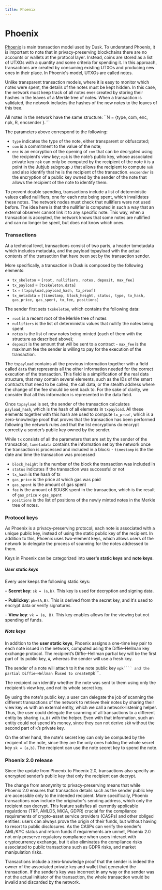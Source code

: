 ```yaml
---
title: Phoenix
---
```


# Phoenix

<a href="https://github.com/dusk-network/phoenix/blob/master/docs/protocol.pdf" target="_blank" >Phoenix</a> is main transaction model used by Dusk. To understand Phoenix, it is important to note that in privacy-preserving blockchains there are no accounts or wallets at the protocol layer. Instead, coins are stored as a list of UTXOs with a quantity and some criteria for spending it. In this approach, transactions are created by consuming existing UTXOs and producing new ones in their place. In Phoenix's model, UTXOs are called notes.


Unlike transparent transaction models,  where it is easy to monitor which notes were spent, the details of the notes must be kept hidden. In this case, the network must keep track of all notes ever created by storing their hashes in the leaves of a Merkle tree of notes. When a transaction is validated, the network includes the hashes of the new notes to the leaves of this tree.

All notes in the network have the same structure:
``N = {type, com, enc, npk, R, encsender }.```


The parameters above correspond to the following:
- ```type``` indicates the type of the note, either transparent or obfuscated;
- ```com``` is a commitment to the value of the note; 
- ```enc``` is an encryption of the opening of ```com``` that can be decrypted using the recipient’s view key; 
```npk``` is the note’s public key, whose associated private key ```nsk``` can only be computed by the recipient of the note
```R``` is a point in the Jubjub subgroup ```J``` that allows the recipient to compute ```nsk``` and also identify that he is the recipient of the transaction. 
```encsender``` is the encryption of a public key owned by the sender of the note that allows the recipient of the note to identify them.


To prevent double spending, transactions include a list of deterministic values called nullifiers, one for each note being spent, which invalidates these notes. The network nodes must check that nullifiers were not used before. The idea here is that the nullifier is computed in such a way that an external observer cannot link it to any specific note. This way, when a transaction is accepted, the network knows that some notes are nullified and can no longer be spent, but does not know which ones.

### Transactions

At a technical level, transactions consist of two parts, a header txmetadata which includes metadata, and the payload txpayload with the actual contents of the transaction that have been set by the transaction sender.

More specifically, a transaction in Dusk is composed by the following elements:
- ```tx_skeleton``` = ```[root, nullifiers, notes, deposit, max_fee]```
- ```tx_payload``` = ```[txskeleton,data]```
- ```tx``` = ```[txpayload,payload_hash, tx_proof]```
- ```tx_metadata``` = ```[timestamp, block_height, status, type, tx_hash, gas_price, gas_spent, tx_fee, positions]```


The sender first sets ```txskeleton```, which contains the following data:
- ```root``` is a recent root of the Merkle tree of notes
- ```nullifiers``` is the list of deterministic values that nullify the notes being spent
- ```notes``` is the list of new notes being minted (each of them with the structure as described above);
- ```deposit``` is the amount that will be sent to a contract - ```max_fee``` is the maximum fee the sender is willing to pay for the execution of the transaction.

The ```txpayload``` contains all the previous information together with a field called ```data``` that represents all the other information needed for the correct execution of the transaction. This field is a simplification of the real data structure, that may contain several elements, such as the IDs of the smart contracts that need to be called, the call data, or the stealth address where the change of the fee should be sent back to. For the sake of clarity, we consider that all this information is represented in the data field.

Once ```txpayload``` is set, the sender of the transaction calculates ```payload_hash```, which is the hash of all elements in ```txpayload```. All these elements together with this hash are used to compute ```tx_proof```, which is a zero-knowledge proof that proves that the transaction has been performed following the network rules and that the list encryptions do encrypt correctly a sender’s public key owned by the sender. 

While ```tx``` consists of all the parameters that are set by the sender of the transaction, ```txmetadata``` contains the information set by the network once the transaction is processed and included in a block: - ```timestamp``` is the the date and time the transaction was processed
- ```block_height``` is the number of the block the transaction was included in
- ```status``` indicates if the transaction was successful or not
- ```tx_hash``` is the hash of tx
-  ```gas_price``` is the price at which gas was paid
-  ```gas_spent``` is the amount of gas spent
-  ```fee``` is the amount of $DUSK spent in the transaction, which is the result of ```gas_price``` × ```gas_spent```
-  ```positions``` is the list of positions of the newly minted notes in the Merkle tree of notes.



### Protocol keys
As Phoenix is a privacy-preserving protocol, each note is associated with a unique public key, instead of using the static public key of the recipient. In addition to this, Phoenix uses two-element keys, which allows users of the network to delegate the process of scanning for the notes addressed to them.

Keys in Phoenix can be categorized into **user's static keys** and **note keys**.

##### User static keys
Every user keeps the following static keys:

– **Secret key**: ```sk = (a,b)```. This key is used for decryption and signing data.

– **Publickey**: ```pk=(A,B)```. This is derived from the secret key, and it's used to encrypt data or verify signatures.

– **View key**: ```vk = (a, B)```. This key enables allows for the viewing but not spending of funds.

##### Note keys
In addition to the **user static keys**, Phoenix assigns a one-time key pair to each note issued in the network, computed using the Diffie–Hellman key exchange protocol. The recipient’s Diffie–Hellman partial key will be the first part of its public key, ```A```, whereas the sender will use a fresh key.

The sender of a note will attach to it the note public key ```npk```` and the partial Diffie–Hellman ```R``` used to create ```npk```.

The recipient can identify whether the note was sent to them using only the recipient’s view key, and not its whole secret key.

By using the note's public key, a user can delegate the job of scanning the different transactions of the network to retrieve their notes by sharing their view key ```vk``` with an external entity, which we call a network-listening helper. Thus, the user could delegate the scanning of all transactions to a different entity by sharing ```(a,B)``` with the helper. Even with that information, such an entity could not spend ```R```’s money, since they can not derive ```skR``` without the second part of ```R```’s private key.
 
On the other hand, the note's secret key can only be computed by the recipient of the note, since they are the only ones holding the whole secret key ```sk = (a,b)```. The recipient can use the note secret key to spend the note.


### Phoenix 2.0 release

Since the update from Phoenix to Phoenix 2.0, transactions also specify an encrypted sender’s public key that only the recipient can decrypt. 

The change from anonymity to privacy-preserving means that while Phoenix 2.0 ensures that transaction details such as the sender public key are accessible only to the intended recipient. More specifically, Phoenix transactions now include the originator's sending address, which only the recipient can decrypt. This feature satisfies all currently applicable regulations (TRF, AMLD5, MiCA, GDPR) crucial for the compliance requirements of crypto-asset service providers (CASPs) and other obliged entities: users can always prove the origin of their funds, but without having to resort to public disclosures. As the CASPs can verify the sender's AML/KYC status and return funds if requirements are unmet, Phoenix 2.0 not only preserve regulatory compliance when users interact with cryptocurrency exchange, but it also eliminates the compliance risks associated to public transactions such as GDPR risks, and market manipulation risks. 


Transactions include a zero-knowledge proof that the sender is indeed the owner of the associated private key and wallet that generated the transaction. If the sender’s key was incorrect in any way or the sender was not the actual initiator of the transaction, the whole transaction would be invalid and discarded by the network.